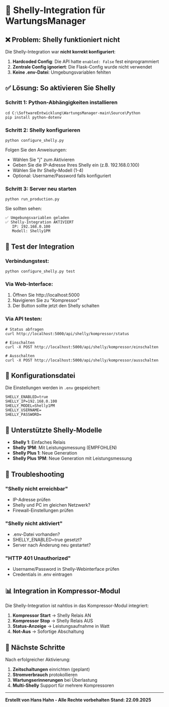 # 📡 Shelly-Integration für WartungsManager

## ❌ Problem: Shelly funktioniert nicht

Die Shelly-Integration war **nicht korrekt konfiguriert**:

1. **Hardcoded Config**: Die API hatte `enabled: False` fest einprogrammiert
2. **Zentrale Config ignoriert**: Die Flask-Config wurde nicht verwendet
3. **Keine .env-Datei**: Umgebungsvariablen fehlten

## ✅ Lösung: So aktivieren Sie Shelly

### Schritt 1: Python-Abhängigkeiten installieren
```batch
cd C:\SoftwareEntwicklung\WartungsManager-main\Source\Python
pip install python-dotenv
```

### Schritt 2: Shelly konfigurieren
```batch
python configure_shelly.py
```

Folgen Sie den Anweisungen:
- Wählen Sie "j" zum Aktivieren
- Geben Sie die IP-Adresse Ihres Shelly ein (z.B. 192.168.0.100)
- Wählen Sie Ihr Shelly-Modell (1-4)
- Optional: Username/Password falls konfiguriert

### Schritt 3: Server neu starten
```batch
python run_production.py
```

Sie sollten sehen:
```
✅ Umgebungsvariablen geladen
✅ Shelly-Integration AKTIVIERT
   IP: 192.168.0.100
   Modell: Shelly1PM
```

## 🧪 Test der Integration

### Verbindungstest:
```batch
python configure_shelly.py test
```

### Via Web-Interface:
1. Öffnen Sie http://localhost:5000
2. Navigieren Sie zu "Kompressor"
3. Der Button sollte jetzt den Shelly schalten

### Via API testen:
```batch
# Status abfragen
curl http://localhost:5000/api/shelly/kompressor/status

# Einschalten
curl -X POST http://localhost:5000/api/shelly/kompressor/einschalten

# Ausschalten
curl -X POST http://localhost:5000/api/shelly/kompressor/ausschalten
```

## 📝 Konfigurationsdatei

Die Einstellungen werden in `.env` gespeichert:
```env
SHELLY_ENABLED=true
SHELLY_IP=192.168.0.100
SHELLY_MODEL=Shelly1PM
SHELLY_USERNAME=
SHELLY_PASSWORD=
```

## 🔧 Unterstützte Shelly-Modelle

- **Shelly 1**: Einfaches Relais
- **Shelly 1PM**: Mit Leistungsmessung (EMPFOHLEN)
- **Shelly Plus 1**: Neue Generation
- **Shelly Plus 1PM**: Neue Generation mit Leistungsmessung

## 🚨 Troubleshooting

### "Shelly nicht erreichbar"
- IP-Adresse prüfen
- Shelly und PC im gleichen Netzwerk?
- Firewall-Einstellungen prüfen

### "Shelly nicht aktiviert"
- .env-Datei vorhanden?
- SHELLY_ENABLED=true gesetzt?
- Server nach Änderung neu gestartet?

### "HTTP 401 Unauthorized"
- Username/Password in Shelly-Webinterface prüfen
- Credentials in .env eintragen

## 📊 Integration in Kompressor-Modul

Die Shelly-Integration ist nahtlos in das Kompressor-Modul integriert:

1. **Kompressor Start** → Shelly Relais AN
2. **Kompressor Stop** → Shelly Relais AUS
3. **Status-Anzeige** → Leistungsaufnahme in Watt
4. **Not-Aus** → Sofortige Abschaltung

## 🎯 Nächste Schritte

Nach erfolgreicher Aktivierung:

1. **Zeitschaltungen** einrichten (geplant)
2. **Stromverbrauch** protokollieren
3. **Wartungserinnerungen** bei Überlastung
4. **Multi-Shelly** Support für mehrere Kompressoren

---

**Erstellt von Hans Hahn - Alle Rechte vorbehalten**
**Stand: 22.09.2025**
